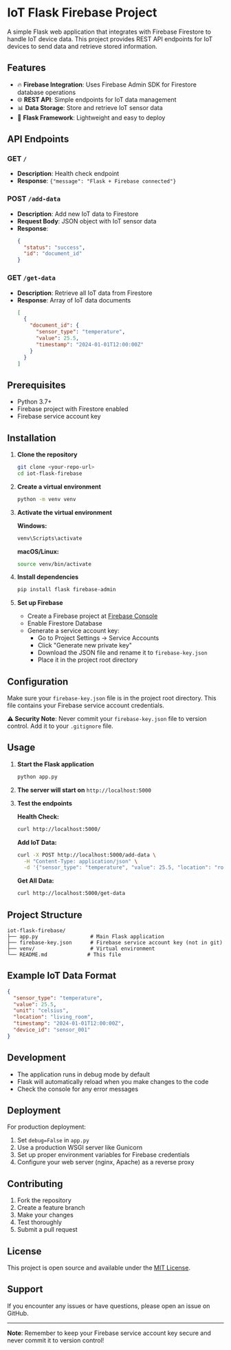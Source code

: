 # IoT Flask Firebase Project

A simple Flask web application that integrates with Firebase Firestore to handle IoT device data. This project provides REST API endpoints for IoT devices to send data and retrieve stored information.

## Features

- 🔥 **Firebase Integration**: Uses Firebase Admin SDK for Firestore database operations
- 🌐 **REST API**: Simple endpoints for IoT data management
- 📊 **Data Storage**: Store and retrieve IoT sensor data
- 🚀 **Flask Framework**: Lightweight and easy to deploy

## API Endpoints

### GET `/`
- **Description**: Health check endpoint
- **Response**: `{"message": "Flask + Firebase connected"}`

### POST `/add-data`
- **Description**: Add new IoT data to Firestore
- **Request Body**: JSON object with IoT sensor data
- **Response**: 
  ```json
  {
    "status": "success",
    "id": "document_id"
  }
  ```

### GET `/get-data`
- **Description**: Retrieve all IoT data from Firestore
- **Response**: Array of IoT data documents
  ```json
  [
    {
      "document_id": {
        "sensor_type": "temperature",
        "value": 25.5,
        "timestamp": "2024-01-01T12:00:00Z"
      }
    }
  ]
  ```

## Prerequisites

- Python 3.7+
- Firebase project with Firestore enabled
- Firebase service account key

## Installation

1. **Clone the repository**
   ```bash
   git clone <your-repo-url>
   cd iot-flask-firebase
   ```

2. **Create a virtual environment**
   ```bash
   python -m venv venv
   ```

3. **Activate the virtual environment**
   
   **Windows:**
   ```bash
   venv\Scripts\activate
   ```
   
   **macOS/Linux:**
   ```bash
   source venv/bin/activate
   ```

4. **Install dependencies**
   ```bash
   pip install flask firebase-admin
   ```

5. **Set up Firebase**
   - Create a Firebase project at [Firebase Console](https://console.firebase.google.com/)
   - Enable Firestore Database
   - Generate a service account key:
     - Go to Project Settings → Service Accounts
     - Click "Generate new private key"
     - Download the JSON file and rename it to `firebase-key.json`
     - Place it in the project root directory

## Configuration

Make sure your `firebase-key.json` file is in the project root directory. This file contains your Firebase service account credentials.

**⚠️ Security Note**: Never commit your `firebase-key.json` file to version control. Add it to your `.gitignore` file.

## Usage

1. **Start the Flask application**
   ```bash
   python app.py
   ```

2. **The server will start on** `http://localhost:5000`

3. **Test the endpoints**

   **Health Check:**
   ```bash
   curl http://localhost:5000/
   ```

   **Add IoT Data:**
   ```bash
   curl -X POST http://localhost:5000/add-data \
     -H "Content-Type: application/json" \
     -d '{"sensor_type": "temperature", "value": 25.5, "location": "room1"}'
   ```

   **Get All Data:**
   ```bash
   curl http://localhost:5000/get-data
   ```

## Project Structure

```
iot-flask-firebase/
├── app.py                 # Main Flask application
├── firebase-key.json      # Firebase service account key (not in git)
├── venv/                  # Virtual environment
└── README.md             # This file
```

## Example IoT Data Format

```json
{
  "sensor_type": "temperature",
  "value": 25.5,
  "unit": "celsius",
  "location": "living_room",
  "timestamp": "2024-01-01T12:00:00Z",
  "device_id": "sensor_001"
}
```

## Development

- The application runs in debug mode by default
- Flask will automatically reload when you make changes to the code
- Check the console for any error messages

## Deployment

For production deployment:

1. Set `debug=False` in `app.py`
2. Use a production WSGI server like Gunicorn
3. Set up proper environment variables for Firebase credentials
4. Configure your web server (nginx, Apache) as a reverse proxy

## Contributing

1. Fork the repository
2. Create a feature branch
3. Make your changes
4. Test thoroughly
5. Submit a pull request

## License

This project is open source and available under the [MIT License](LICENSE).

## Support

If you encounter any issues or have questions, please open an issue on GitHub.

---

**Note**: Remember to keep your Firebase service account key secure and never commit it to version control!
